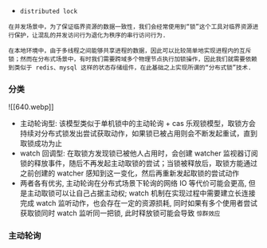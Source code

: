 - `distributed lock`

```ad-faq
在并发场景中，为了保证临界资源的数据一致性，我们会经常使用到“锁”这个工具对临界资源进行保护，让混乱的并发访问行为退化为秩序的串行访问行为.

在本地环境中，由于多线程之间能够共享进程的数据，因此可以比较简单地实现进程内的互斥锁；然而在分布式场景中，有时我们需要跨域多个物理节点执行加锁操作，因此我们就需要依赖到类似于 redis、mysql 这样的状态存储组件，在此基础之上实现所谓的“分布式锁”技术.
```


### 分类
![[640.webp]]
- 主动轮询型: 该模型类似于单机锁中的主动轮询 + cas 乐观锁模型，取锁方会持续对分布式锁发出尝试获取动作，如果锁已被占用则会不断发起重试，直到取锁成功为止
- watch 回调型: 在取锁方发现锁已被他人占用时，会创建 watcher 监视器订阅锁的释放事件，随后不再发起主动取锁的尝试；当锁被释放后，取锁方能通过之前创建的 watcher 感知到这一变化，然后再重新发起取锁的尝试动作
- 两者各有优劣, 主动轮询在分布式场景下轮询的网络 IO 等代价可能会更高, 但是主动取锁可以让自己占据主动权; watch 机制在实现过程中需要建立长连接完成 watch 监听动作，也会存在一定的资源损耗, 同时如果有多个使用者尝试获取锁同时 watch 监听同一把锁, 此时释放锁可能会导致 `惊群效应`


### 主动轮询

